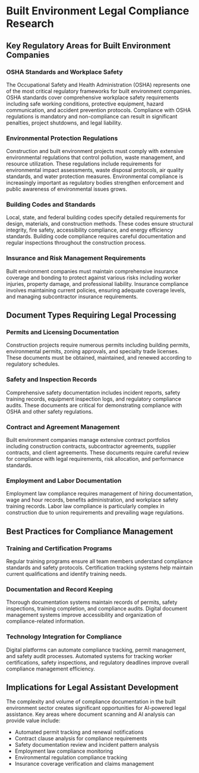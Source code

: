 # Built Environment Legal Compliance Research

## Key Regulatory Areas for Built Environment Companies

### OSHA Standards and Workplace Safety
The Occupational Safety and Health Administration (OSHA) represents one of the most critical regulatory frameworks for built environment companies. OSHA standards cover comprehensive workplace safety requirements including safe working conditions, protective equipment, hazard communication, and accident prevention protocols. Compliance with OSHA regulations is mandatory and non-compliance can result in significant penalties, project shutdowns, and legal liability.

### Environmental Protection Regulations
Construction and built environment projects must comply with extensive environmental regulations that control pollution, waste management, and resource utilization. These regulations include requirements for environmental impact assessments, waste disposal protocols, air quality standards, and water protection measures. Environmental compliance is increasingly important as regulatory bodies strengthen enforcement and public awareness of environmental issues grows.

### Building Codes and Standards
Local, state, and federal building codes specify detailed requirements for design, materials, and construction methods. These codes ensure structural integrity, fire safety, accessibility compliance, and energy efficiency standards. Building code compliance requires careful documentation and regular inspections throughout the construction process.

### Insurance and Risk Management Requirements
Built environment companies must maintain comprehensive insurance coverage and bonding to protect against various risks including worker injuries, property damage, and professional liability. Insurance compliance involves maintaining current policies, ensuring adequate coverage levels, and managing subcontractor insurance requirements.

## Document Types Requiring Legal Processing

### Permits and Licensing Documentation
Construction projects require numerous permits including building permits, environmental permits, zoning approvals, and specialty trade licenses. These documents must be obtained, maintained, and renewed according to regulatory schedules.

### Safety and Inspection Records
Comprehensive safety documentation includes incident reports, safety training records, equipment inspection logs, and regulatory compliance audits. These documents are critical for demonstrating compliance with OSHA and other safety regulations.

### Contract and Agreement Management
Built environment companies manage extensive contract portfolios including construction contracts, subcontractor agreements, supplier contracts, and client agreements. These documents require careful review for compliance with legal requirements, risk allocation, and performance standards.

### Employment and Labor Documentation
Employment law compliance requires management of hiring documentation, wage and hour records, benefits administration, and workplace safety training records. Labor law compliance is particularly complex in construction due to union requirements and prevailing wage regulations.

## Best Practices for Compliance Management

### Training and Certification Programs
Regular training programs ensure all team members understand compliance standards and safety protocols. Certification tracking systems help maintain current qualifications and identify training needs.

### Documentation and Record Keeping
Thorough documentation systems maintain records of permits, safety inspections, training completion, and compliance audits. Digital document management systems improve accessibility and organization of compliance-related information.

### Technology Integration for Compliance
Digital platforms can automate compliance tracking, permit management, and safety audit processes. Automated systems for tracking worker certifications, safety inspections, and regulatory deadlines improve overall compliance management efficiency.

## Implications for Legal Assistant Development

The complexity and volume of compliance documentation in the built environment sector creates significant opportunities for AI-powered legal assistance. Key areas where document scanning and AI analysis can provide value include:

- Automated permit tracking and renewal notifications
- Contract clause analysis for compliance requirements
- Safety documentation review and incident pattern analysis
- Employment law compliance monitoring
- Environmental regulation compliance tracking
- Insurance coverage verification and claims management
